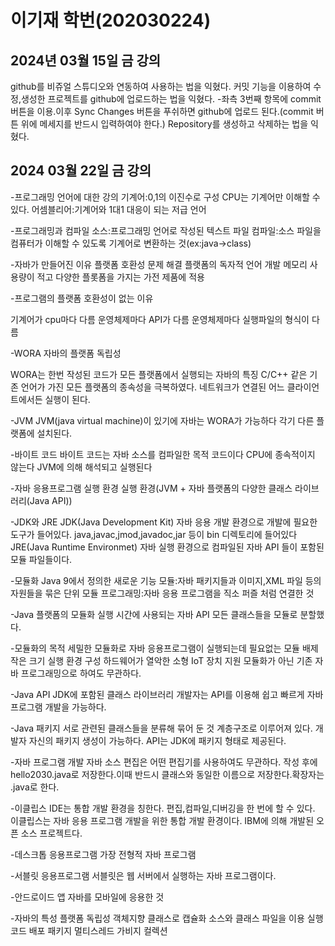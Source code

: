# 이기재 학번(202030224)

## 2024년 03월 15일 금 강의
github를 비쥬얼 스튜디오와 연동하여 사용하는 법을 익혔다.
커밋 기능을 이용하여 수정,생성한 프로젝트를 github에 업로드하는 법을 익혔다.
-좌측 3번째 항목에 commit 버튼을 이용.이후 Sync Changes 버튼을 푸쉬하면 github에 업로드 된다.(commit 버튼 위에 메세지를 반드시 입력하여야 한다.)
Repository를 생성하고 삭제하는 법을 익혔다.
## 2024 03월 22일 금 강의
-프로그래밍 언어에 대한 강의
기계어:0,1의 이진수로 구성
      CPU는 기계어만 이해할 수 있다.
어셈블리어:기계어와 1대1 대응이 되는 저급 언어

-프로그래밍과 컴파일
소스:프로그래밍 언어로 작성된 텍스트 파일
컴파일:소스 파일을 컴퓨터가 이해할 수 있도록 기계어로 변환하는 것(ex:java->class)

-자바가 만들어진 이유
플랫폼 호환성 문제 해결
플랫폼의 독자적 언어 개발
메모리 사용량이 적고 다양한 플롯폼을 가지는 가전 제품에 적용

-프로그램의 플랫폼 호환성이 없는 이유

기계어가 cpu마다 다름
운영체제마다 API가 다름
운영체제마다 실행파일의  형식이 다름

-WORA 자바의 플랫폼 독립성

WORA는 한번 작성된 코드가 모든 플랫폼에서 실행되는 자바의 특징
C/C++ 같은 기존 언어가 가진 모든 플랫폼의 종속성을 극복하였다.
네트워크가 연결된 어느 클라이언트에서든 실행이 된다.

-JVM
JVM(java virtual machine)이 있기에 자바는 WORA가 가능하다
각기 다른 플랫폼에 설치된다.

-바이트 코드
바이트 코드는 자바 소스를 컴파일한 목적 코드이다
CPU에 종속적이지 않는다
JVM에 의해 해석되고 실행된다

-자바 응용프로그램 실행 환경
실행 환경(JVM + 자바 플랫폼의 다양한 클래스 라이브러리(Java API))

-JDK와 JRE
JDK(Java Development Kit)
자바 응용 개발 환경으로 개발에 필요한 도구가 들어있다.
java,javac,jmod,javadoc,jar 등이 bin 디렉토리에 들어있다
JRE(Java Runtime Environmet)
자바 실행 환경으로 컴파일된 자바 API 들이 포함된 모듈 파일들이다.

-모듈화
Java 9에서 정의한 새로운 기능
모듈:자바 패키지들과 이미지,XML 파일 등의 자원들을 묶은 단위
모듈 프로그래밍:자바 응용 프로그램을 직소 퍼즐 처럼 연결한 것

-Java 플랫폼의 모듈화
실행 시간에 사용되는 자바 API 모든 클래스들을 모듈로 분할했다.

-모듈화의 목적
세밀한 모듈화로 자바 응용프로그램이 실행되는데 필요없는 모듈 배제
작은 크기 실행 환경 구성
하드웨어가 열악한 소형 IoT 장치 지원
모듈화가 아닌 기존 자바 프로그래밍으로 하여도 무관하다.

-Java API
JDK에 포함된 클래스 라이브러리
개발자는 API를 이용해 쉽고 빠르게 자바 프로그램 개발을 가능하다.

-Java 패키지
서로 관련된 클래스들을 분류해 묶어 둔 것
계층구조로 이루어져 있다.
개발자 자신의 패키지 생성이 가능하다.
API는 JDK에 패키지 형태로 제공된다.

-자바 프로그램 개발
자바 소스 편집은 어떤 편집기를 사용하여도 무관하다.
작성 후에 hello2030.java로 저장한다.이때 반드시 클래스와 동일한 이름으로 저장한다.확장자는 .java로 한다.

-이클립스
IDE는 통합 개발 환경을 칭한다.
편집,컴파일,디버깅을 한 번에 할 수 있다.
이클립스는 자바 응용 프로그램 개발을 위한 통합 개발 환경이다.
IBM에 의해 개발된 오픈 소스 프로젝트다.

-데스크톱 응용프로그램
가장 전형적 자바 프로그램

-서블릿 응용프로그램
서블릿은 웹 서버에서 실행하는 자바 프로그램이다.

-안드로이드 앱
자바를 모바일에 응용한 것

-자바의 특성
플랫폼 독립성
객체지향
클래스로 캡슐화
소스와 클래스 파일을 이용
실행 코드 배포
패키지
멀티스레드
가비지 컬렉션